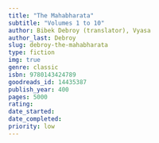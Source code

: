 ```yaml
---
title: "The Mahabharata"
subtitle: "Volumes 1 to 10"
author: Bibek Debroy (translator), Vyasa
author_last: Debroy
slug: debroy-the-mahabharata
type: fiction
img: true
genre: classic
isbn: 9780143424789
goodreads_id: 14435387
publish_year: 400
pages: 5000
rating: 
date_started:
date_completed:
priority: low
---
```

